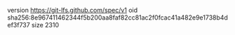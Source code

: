 version https://git-lfs.github.com/spec/v1
oid sha256:8e967411462344f5b200aa8faf82cc81ac2f0fcac41a482e9e1738b4def3f737
size 2310
